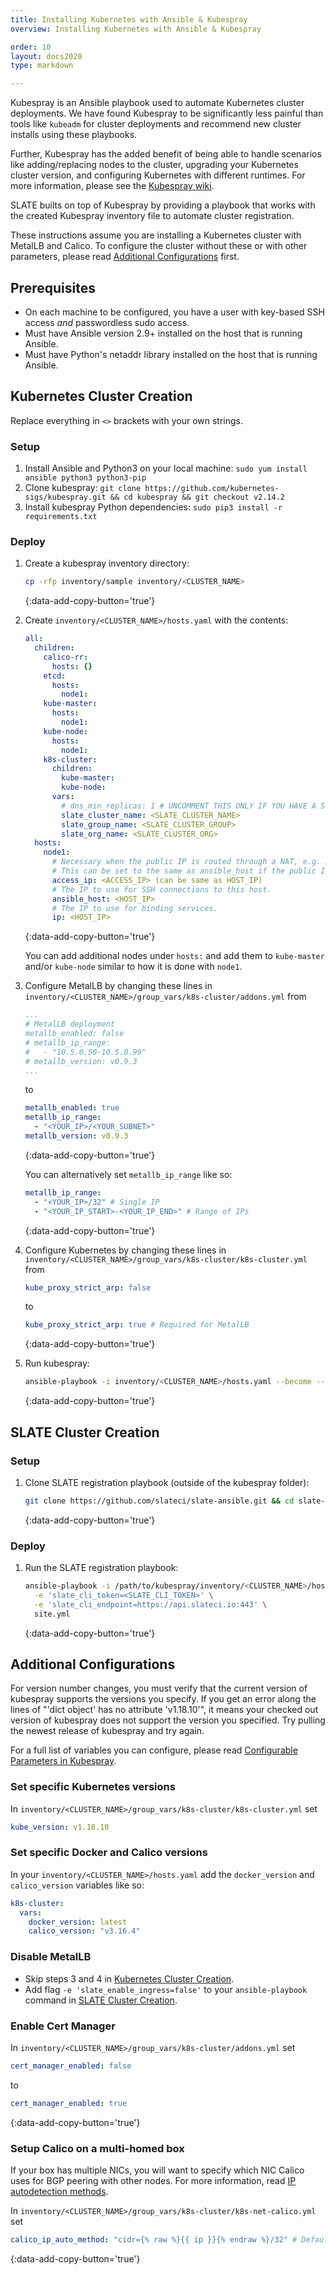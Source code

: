 ```yaml
---
title: Installing Kubernetes with Ansible & Kubespray
overview: Installing Kubernetes with Ansible & Kubespray

order: 10
layout: docs2020
type: markdown

---
```


Kubespray is an Ansible playbook used to automate Kubernetes cluster deployments.
We have found Kubespray to be significantly less painful than tools like `kubeadm` for cluster deployments and recommend new cluster installs using these playbooks.

Further, Kubespray has the added benefit of being able to handle scenarios like adding/replacing nodes to the cluster, upgrading your Kubernetes cluster version, and configuring Kubernetes with different runtimes.
For more information, please see the [Kubespray wiki](https://kubespray.io/).

SLATE builts on top of Kubespray by providing a playbook that works with the created Kubespray inventory file to automate cluster registration.

These instructions assume you are installing a Kubernetes cluster with MetalLB and Calico.
To configure the cluster without these or with other parameters, please read [Additional Configurations](#additional-configurations) first.

## Prerequisites

- On each machine to be configured, you have a user with key-based SSH access *and* passwordless sudo access.
- Must have Ansible version 2.9+ installed on the host that is running Ansible.
- Must have Python's netaddr library installed on the host that is running Ansible.

## Kubernetes Cluster Creation

Replace everything in `<>` brackets with your own strings.

### Setup

1. Install Ansible and Python3 on your local machine:
`sudo yum install ansible python3 python3-pip`
2. Clone kubespray:
`git clone https://github.com/kubernetes-sigs/kubespray.git && cd kubespray && git checkout v2.14.2`
3. Install kubespray Python dependencies:
`sudo pip3 install -r requirements.txt`

### Deploy

1. Create a kubespray inventory directory:
    ```bash
    cp -rfp inventory/sample inventory/<CLUSTER_NAME>
    ```
    {:data-add-copy-button='true'}
2. Create `inventory/<CLUSTER_NAME>/hosts.yaml` with the contents:

    ```yaml
    all:
      children:
        calico-rr:
          hosts: {}
        etcd:
          hosts:
            node1:
        kube-master:
          hosts:
            node1:
        kube-node:
          hosts:
            node1:
        k8s-cluster:
          children:
            kube-master:
            kube-node:
          vars:
            # dns_min_replicas: 1 # UNCOMMENT THIS ONLY IF YOU HAVE A SINGLE NODE CLUSTER
            slate_cluster_name: <SLATE_CLUSTER_NAME>
            slate_group_name: <SLATE_CLUSTER_GROUP>
            slate_org_name: <SLATE_CLUSTER_ORG>
      hosts:
        node1:
          # Necessary when the public IP is routed through a NAT, e.g. AWS EC2 instances.
          # This can be set to the same as ansible_host if the public IP is set directly on the host's NIC.
          access_ip: <ACCESS_IP> (can be same as HOST_IP)
          # The IP to use for SSH connections to this host.
          ansible_host: <HOST_IP>
          # The IP to use for binding services.
          ip: <HOST_IP>
    ```
    {:data-add-copy-button='true'}

    You can add additional nodes under `hosts:` and add them to `kube-master` and/or `kube-node` similar to how it is done with `node1`.

3. Configure MetalLB by changing these lines in `inventory/<CLUSTER_NAME>/group_vars/k8s-cluster/addons.yml` from

    ```yaml
    ...
    # MetalLB deployment
    metallb_enabled: false
    # metallb_ip_range:
    #   - "10.5.0.50-10.5.0.99"
    # metallb_version: v0.9.3
    ...
    ```

    to

    ```yaml
    metallb_enabled: true
    metallb_ip_range:
      - "<YOUR_IP>/<YOUR_SUBNET>"
    metallb_version: v0.9.3
    ```
    {:data-add-copy-button='true'}

    You can alternatively set `metallb_ip_range` like so:

    ```yaml
    metallb_ip_range:
      - "<YOUR_IP>/32" # Single IP
      - "<YOUR_IP_START>-<YOUR_IP_END>" # Range of IPs
    ```
    {:data-add-copy-button='true'}

4. Configure Kubernetes by changing these lines in `inventory/<CLUSTER_NAME>/group_vars/k8s-cluster/k8s-cluster.yml` from

    ```yaml
    kube_proxy_strict_arp: false
    ```

    to

    ```yaml
    kube_proxy_strict_arp: true # Required for MetalLB
    ```
    {:data-add-copy-button='true'}

5. Run kubespray:
    ```bash
    ansible-playbook -i inventory/<CLUSTER_NAME>/hosts.yaml --become --become-user=root -u <SSH_USER> cluster.yml
    ```
    {:data-add-copy-button='true'}

## SLATE Cluster Creation

### Setup

1. Clone SLATE registration playbook (outside of the kubespray folder):
    ```bash
    git clone https://github.com/slateci/slate-ansible.git && cd slate-ansible
    ```
    {:data-add-copy-button='true'}

### Deploy

1. Run the SLATE registration playbook:

    ```bash
    ansible-playbook -i /path/to/kubespray/inventory/<CLUSTER_NAME>/hosts.yaml -u <SSH_USER> --become --become-user=root \
      -e 'slate_cli_token=<SLATE_CLI_TOKEN>' \
      -e 'slate_cli_endpoint=https://api.slateci.io:443' \
      site.yml
    ```
    {:data-add-copy-button='true'}

## Additional Configurations

For version number changes, you must verify that the current version of kubespray supports the versions you specify.
If you get an error along the lines of "'dict object' has no attribute 'v1.18.10'", it means your checked out version of kubespray does not support the version you specified.
Try pulling the newest release of kubespray and try again.

For a full list of variables you can configure, please read [Configurable Parameters in Kubespray](https://github.com/kubernetes-sigs/kubespray/blob/master/docs/vars.md).

### Set specific Kubernetes versions

In `inventory/<CLUSTER_NAME>/group_vars/k8s-cluster/k8s-cluster.yml` set
```yaml
kube_version: v1.18.10
```

### Set specific Docker and Calico versions

In your `inventory/<CLUSTER_NAME>/hosts.yaml` add the `docker_version` and `calico_version` variables like so:
```yaml
k8s-cluster:
  vars:
    docker_version: latest
    calico_version: "v3.16.4"
```

### Disable MetalLB

- Skip steps 3 and 4 in [Kubernetes Cluster Creation](#kubernetes-cluster-creation).
- Add flag `-e 'slate_enable_ingress=false'` to your `ansible-playbook` command in [SLATE Cluster Creation](#slate-cluster-creation).

### Enable Cert Manager
In `inventory/<CLUSTER_NAME>/group_vars/k8s-cluster/addons.yml` set
```yaml
cert_manager_enabled: false
```

to

```yaml
cert_manager_enabled: true
```
{:data-add-copy-button='true'}

### Setup Calico on a multi-homed box

If your box has multiple NICs, you will want to specify which NIC Calico uses for BGP peering with other nodes.
For more information, read [IP autodetection methods](https://docs.projectcalico.org/reference/node/configuration#ip-autodetection-methods).

In `inventory/<CLUSTER_NAME>/group_vars/k8s-cluster/k8s-net-calico.yml` set

```yaml
calico_ip_auto_method: "cidr={% raw %}{{ ip }}{% endraw %}/32" # Defaults to the address specified in `ip:` in hosts.yaml
```
{:data-add-copy-button='true'}
